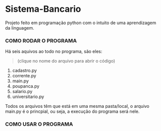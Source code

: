 # Sistema-Bancario

Projeto feito em programação python com o intuito de uma aprendizagem da linguagem.

### COMO RODAR O PROGRAMA

Há seis aquivos ao todo no programa, são eles:
<blockquote>(clique no nome do arquivo para abrir o código)</blockquote>

1. cadastro.py
2. corrente.py
3. main.py 
4. poupanca.py
5. salario.py
6. universitario.py

Todos os arquivos têm que está em uma mesma pasta/local, o arquivo main.py é o princpial, ou seja, a execução do programa será nele. 


### COMO USAR O PROGRAMA

